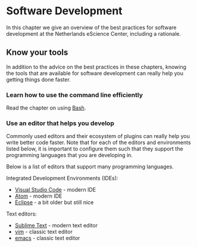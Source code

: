 # Software Development

In this chapter we give an overview of the best practices for software development at the Netherlands eScience Center, including a rationale.

## Know your tools

In addition to the advice on the best practices in these chapters, knowing the
tools that are available for software development can really help you getting
things done faster.

### Learn how to use the command line efficiently

Read the chapter on using [Bash](language_guides/bash.md).

### Use an editor that helps you develop

Commonly used editors and their ecosystem of plugins can really help you write
better code faster.
Note that for each of the editors and environments listed below, it is important
to configure them such that they support the programming languages that you are
developing in.

Below is a list of editors that support many programming languages.

Integrated Development Environments (IDEs):
- [Visual Studio Code](https://code.visualstudio.com/) - modern IDE
- [Atom](https://atom.io/) - modern IDE
- [Eclipse](https://www.eclipse.org/ide/) - a bit older but still nice

Text editors:
- [Sublime Text](https://www.sublimetext.com/) - modern text editor
- [vim](https://www.vim.org/) - classic text editor
- [emacs](https://www.gnu.org/software/emacs/) - classic text editor
